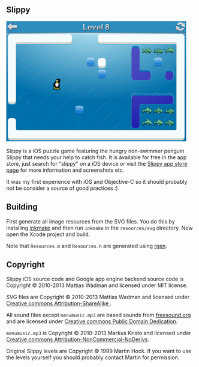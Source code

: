 ## Slippy

![](github/screenshot.png)

Slippy is a iOS puzzle game featuring the hungry non-swimmer penguin Slippy that
needs your help to catch fish. It is available for free in the app store, just search for "slippy" on a iOS device or visit the [Slippy app store page](https://itunes.apple.com/us/app/slippy-full-version/id408254506) for more information and screenshots etc.

It was my first experience with iOS and Objective-C so it should probably not
be consider a source of good practices :)

## Building

First generate all image resources from the SVG files. You do this by installing
[inkmake](https://github.com/wader/inkmake) and then run `inkmake` in the
`resources/svg` directory. Now open the Xcode project and build.

Note that `Resources.m` and `Resources.h` are generated using [rgen](https://github.com/wader/rgen).

## Copyright

Slippy iOS source code and Google app engine backend source code is Copyright © 2010-2013 Mattias Wadman and licensed under MIT license.

SVG files are Copyright © 2010-2013 Mattias Wadman and licensed under [Creative commons Attribution-ShareAlike ](http://creativecommons.org/licenses/by-sa/3.0/).

All sound files except `menumusic.mp3` are based sounds from [freesound.org](http://freesound.org) and are licensed under [Creative commons Public Domain Dedication](http://creativecommons.org/publicdomain/zero/1.0/).

`menumusic.mp3` is Copyright © 2010-2013 Markus Kristo and licensed under [Creative commons Attribution-NonCommercial-NoDerivs](http://creativecommons.org/licenses/by-nc-nd/3.0/).


Original Slippy levels are Copyright © 1999 Martin Hock. If you want to use the levels
yourself you should probably contact Martin for permission.